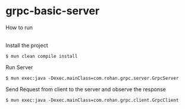 # grpc-basic-server

How to run<br><br>

Install the project
```
$ mvn clean compile install
```

Run Server
```
$ mvn exec:java -Dexec.mainClass=com.rohan.grpc.server.GrpcServer
```

Send Request from client to the server and observe the response
```
$ mvn exec:java -Dexec.mainClass=com.rohan.grpc.client.GrpcClient
```
